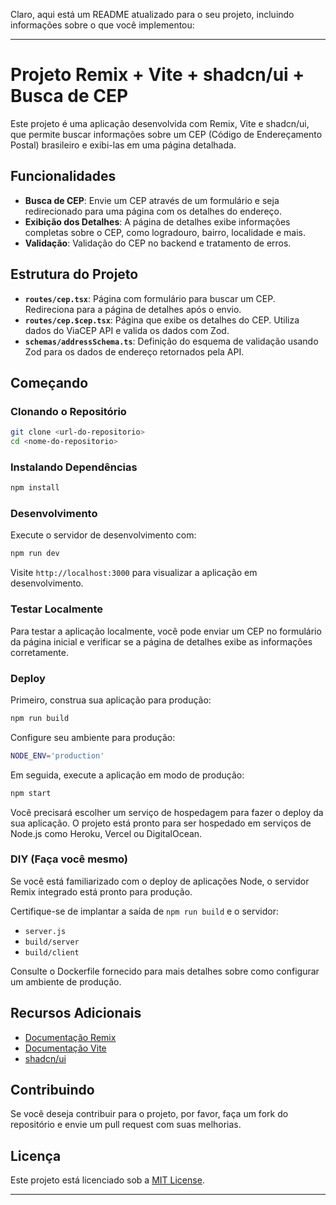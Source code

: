 Claro, aqui está um README atualizado para o seu projeto, incluindo informações sobre o que você implementou:

---

# Projeto Remix + Vite + shadcn/ui + Busca de CEP

Este projeto é uma aplicação desenvolvida com Remix, Vite e shadcn/ui, que permite buscar informações sobre um CEP (Código de Endereçamento Postal) brasileiro e exibi-las em uma página detalhada.

## Funcionalidades

- **Busca de CEP**: Envie um CEP através de um formulário e seja redirecionado para uma página com os detalhes do endereço.
- **Exibição dos Detalhes**: A página de detalhes exibe informações completas sobre o CEP, como logradouro, bairro, localidade e mais.
- **Validação**: Validação do CEP no backend e tratamento de erros.

## Estrutura do Projeto

- **`routes/cep.tsx`**: Página com formulário para buscar um CEP. Redireciona para a página de detalhes após o envio.
- **`routes/cep.$cep.tsx`**: Página que exibe os detalhes do CEP. Utiliza dados do ViaCEP API e valida os dados com Zod.
- **`schemas/addressSchema.ts`**: Definição do esquema de validação usando Zod para os dados de endereço retornados pela API.

## Começando

### Clonando o Repositório

```sh
git clone <url-do-repositorio>
cd <nome-do-repositorio>
```

### Instalando Dependências

```sh
npm install
```

### Desenvolvimento

Execute o servidor de desenvolvimento com:

```sh
npm run dev
```

Visite `http://localhost:3000` para visualizar a aplicação em desenvolvimento.

### Testar Localmente

Para testar a aplicação localmente, você pode enviar um CEP no formulário da página inicial e verificar se a página de detalhes exibe as informações corretamente.

### Deploy

Primeiro, construa sua aplicação para produção:

```sh
npm run build
```

Configure seu ambiente para produção:

```sh
NODE_ENV='production'
```

Em seguida, execute a aplicação em modo de produção:

```sh
npm start
```

Você precisará escolher um serviço de hospedagem para fazer o deploy da sua aplicação. O projeto está pronto para ser hospedado em serviços de Node.js como Heroku, Vercel ou DigitalOcean.

### DIY (Faça você mesmo)

Se você está familiarizado com o deploy de aplicações Node, o servidor Remix integrado está pronto para produção. 

Certifique-se de implantar a saída de `npm run build` e o servidor:

- `server.js`
- `build/server`
- `build/client`

Consulte o Dockerfile fornecido para mais detalhes sobre como configurar um ambiente de produção.

## Recursos Adicionais

- [Documentação Remix](https://remix.run/docs)
- [Documentação Vite](https://vitejs.dev/)
- [shadcn/ui](https://shadcn.dev/)

## Contribuindo

Se você deseja contribuir para o projeto, por favor, faça um fork do repositório e envie um pull request com suas melhorias.

## Licença

Este projeto está licenciado sob a [MIT License](LICENSE).

---